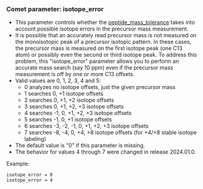 ### Comet parameter: isotope_error

- This parameter controls whether the [peptide_mass_tolerance](peptide_mass_tolerance.html)
takes into account possible isotope errors in the precursor mass measurement.
- It is possible that an accurately read precursor mass is not measured on the monoisotopic
peak of a precursor isotopic pattern. In these cases, the precursor mass is measured on the
first isotope peak (one C13 atom) or possibly even the second or third isotope peak. To address
this problem, this "isotope_error" parameter allows you to perform an accurate mass search
(say 10 ppm) even if the precursor mass measurement is off by one or more C13 offsets.
- Valid values are 0, 1, 2, 3, 4 and 5:
  - 0 analyzes no isotope offsets, just the given precursor mass
  - 1 searches 0, +1 isotope offsets
  - 2 searches 0, +1, +2 isotope offsets
  - 3 searches 0, +1, +2, +3 isotope offsets
  - 4 searches -1, 0, +1, +2, +3 isotope offsets
  - 5 searches -1, 0, +1 isotope offsets
  - 6 searches -3, -2, -1, 0, +1, +2, +3 isotope offsets
  - 7 searches -8, -4, 0, +4, +8 isotope offsets (for +4/+8 stable isotope labeling)
- The default value is "0" if this parameter is missing.
- The behavior for values 4 through 7 were changed in release 2024.01.0.

Example:
```
isotope_error = 0
isotope_error = 4
```
